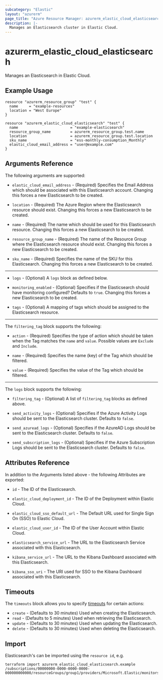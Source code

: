 ```yaml
---
subcategory: "Elastic"
layout: "azurerm"
page_title: "Azure Resource Manager: azurerm_elastic_cloud_elasticsearch"
description: |-
  Manages an Elasticsearch cluster in Elastic Cloud.
---
```


# azurerm_elastic_cloud_elasticsearch

Manages an Elasticsearch in Elastic Cloud.

## Example Usage

```hcl
resource "azurerm_resource_group" "test" {
  name     = "example-resources"
  location = "West Europe"
}

resource "azurerm_elastic_cloud_elasticsearch" "test" {
  name                        = "example-elasticsearch"
  resource_group_name         = azurerm_resource_group.test.name
  location                    = azurerm_resource_group.test.location
  sku_name                    = "ess-monthly-consumption_Monthly"
  elastic_cloud_email_address = "user@example.com"
}
```

## Arguments Reference

The following arguments are supported:

* `elastic_cloud_email_address` - (Required) Specifies the Email Address which should be associated with this Elasticsearch account. Changing this forces a new Elasticsearch to be created.

* `location` - (Required) The Azure Region where the Elasticsearch resource should exist. Changing this forces a new Elasticsearch to be created.

* `name` - (Required) The name which should be used for this Elasticsearch resource. Changing this forces a new Elasticsearch to be created.

* `resource_group_name` - (Required) The name of the Resource Group where the Elasticsearch resource should exist. Changing this forces a new Elasticsearch to be created.

* `sku_name` - (Required) Specifies the name of the SKU for this Elasticsearch. Changing this forces a new Elasticsearch to be created.

---

* `logs` - (Optional) A `logs` block as defined below.

* `monitoring_enabled` - (Optional) Specifies if the Elasticsearch should have monitoring configured? Defaults to `true`. Changing this forces a new Elasticsearch to be created.

* `tags` - (Optional) A mapping of tags which should be assigned to the Elasticsearch resource.

---

The `filtering_tag` block supports the following:

* `action` - (Required) Specifies the type of action which should be taken when the Tag matches the `name` and `value`. Possible values are `Exclude` and `Include`.

* `name` - (Required) Specifies the name (key) of the Tag which should be filtered.

* `value` - (Required) Specifies the value of the Tag which should be filtered.

---

The `logs` block supports the following:

* `filtering_tag` - (Optional) A list of `filtering_tag` blocks as defined above.

* `send_activity_logs` - (Optional) Specifies if the Azure Activity Logs should be sent to the Elasticsearch cluster. Defaults to `false`.

* `send_azuread_logs` - (Optional) Specifies if the AzureAD Logs should be sent to the Elasticsearch cluster. Defaults to `false`.

* `send_subscription_logs` - (Optional) Specifies if the Azure Subscription Logs should be sent to the Elasticsearch cluster. Defaults to `false`.

## Attributes Reference

In addition to the Arguments listed above - the following Attributes are exported:

* `id` - The ID of the Elasticsearch.

* `elastic_cloud_deployment_id` - The ID of the Deployment within Elastic Cloud.

* `elastic_cloud_sso_default_url` - The Default URL used for Single Sign On (SSO) to Elastic Cloud.

* `elastic_cloud_user_id` - The ID of the User Account within Elastic Cloud.

* `elasticsearch_service_url` - The URL to the Elasticsearch Service associated with this Elasticsearch.

* `kibana_service_url` - The URL to the Kibana Dashboard associated with this Elasticsearch.

* `kibana_sso_uri` - The URI used for SSO to the Kibana Dashboard associated with this Elasticsearch.

## Timeouts

The `timeouts` block allows you to specify [timeouts](https://www.terraform.io/docs/configuration/resources.html#timeouts) for certain actions:

* `create` - (Defaults to 30 minutes) Used when creating the Elasticsearch.
* `read` - (Defaults to 5 minutes) Used when retrieving the Elasticsearch.
* `update` - (Defaults to 30 minutes) Used when updating the Elasticsearch.
* `delete` - (Defaults to 30 minutes) Used when deleting the Elasticsearch.

## Import

Elasticsearch's can be imported using the `resource id`, e.g.

```shell
terraform import azurerm_elastic_cloud_elasticsearch.example /subscriptions/00000000-0000-0000-0000-000000000000/resourceGroups/group1/providers/Microsoft.Elastic/monitors/monitor1
```
